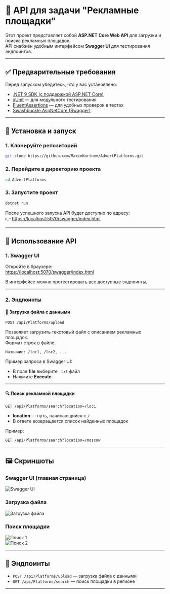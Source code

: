 # 🚀 API для задачи "Рекламные площадки"

Этот проект представляет собой **ASP.NET Core Web API** для загрузки и поиска рекламных площадок.  
API снабжён удобным интерфейсом **Swagger UI** для тестирования эндпоинтов.

---

## ✅ Предварительные требования

Перед запуском убедитесь, что у вас установлено:

- [.NET 9 SDK (с поддержкой ASP.NET Core)](https://dotnet.microsoft.com/download/dotnet/9.0)  
- [xUnit](https://xunit.net/) — для модульного тестирования  
- [FluentAssertions](https://fluentassertions.com/) — для удобных проверок в тестах  
- [Swashbuckle.AspNetCore (Swagger)](https://github.com/domaindrivendev/Swashbuckle.AspNetCore)  

---

## 🔧 Установка и запуск

### 1. Клонируйте репозиторий
```bash
git clone https://github.com/MaximKortnev/AdvertPlatforms.git
```

### 2. Перейдите в директорию проекта
```bash
cd AdvertPlatforms
```

### 3. Запустите проект
```bash
dotnet run
```

После успешного запуска API будет доступно по адресу:  
👉 [https://localhost:5070/swagger/index.html](https://localhost:5070/swagger/index.html)

---

## 📖 Использование API

### 1. Swagger UI
Откройте в браузере:  
[https://localhost:5070/swagger/index.html](https://localhost:5070/swagger/index.html)

В интерфейсе можно протестировать все доступные эндпоинты.

---

### 2. Эндпоинты

#### 📂 Загрузка файла с данными
```
POST /api/Platforms/upload
```
Позволяет загрузить текстовый файл с описанием рекламных площадок.  
Формат строк в файле:
```
Название: /loc1, /loc2, ...
```

Пример запроса в Swagger UI:
- В поле **file** выберите `.txt` файл  
- Нажмите **Execute**  

---

#### 🔍 Поиск рекламной площадки
```
GET /api/Platforms/search?location=/loc1
```

- **location** — путь, начинающийся с `/`  
- В ответе возвращается список найденных площадок  

Пример:
```
GET /api/Platforms/search?location=/moscow
```

---

## 🖼 Скриншоты

### Swagger UI (главная страница)
![Swagger UI](https://github.com/user-attachments/assets/803dc793-00f6-4a81-bd2f-7f8362819a35)

### Загрузка файла
![Загрузка файла](https://github.com/user-attachments/assets/5e5dc264-4f64-48da-beb3-7a32eb1eabee)

### Поиск площадки
![Поиск 1](https://github.com/user-attachments/assets/464d4192-3957-4e7d-a0b4-f3c12a4ec7ea)  
![Поиск 2](https://github.com/user-attachments/assets/d24a96ae-4101-4d9a-b3ec-8a1e6cd54c25)

---

## 📌 Эндпоинты

- `POST /api/Platforms/upload` — загрузка файла с данными  
- `GET /api/Platforms/search` — поиск площадки в регионе  

---
